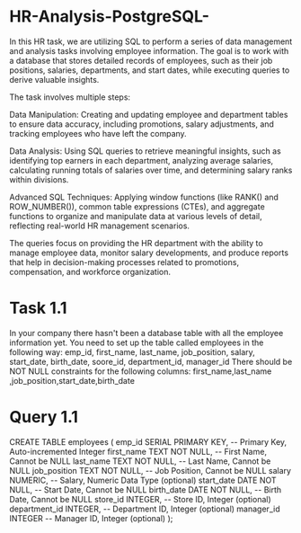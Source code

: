 # HR-Analysis-PostgreSQL-
In this HR task, we are utilizing SQL to perform a series of data management and analysis tasks involving employee information. The goal is to work with a database that stores detailed records of employees, such as their job positions, salaries, departments, and start dates, while executing queries to derive valuable insights.

The task involves multiple steps:

Data Manipulation: Creating and updating employee and department tables to ensure data accuracy, including promotions, salary adjustments, and tracking employees who have left the company.

Data Analysis: Using SQL queries to retrieve meaningful insights, such as identifying top earners in each department, analyzing average salaries, calculating running totals of salaries over time, and determining salary ranks within divisions.

Advanced SQL Techniques: Applying window functions (like RANK() and ROW_NUMBER()), common table expressions (CTEs), and aggregate functions to organize and manipulate data at various levels of detail, reflecting real-world HR management scenarios.

The queries focus on providing the HR department with the ability to manage employee data, monitor salary developments, and produce reports that help in decision-making processes related to promotions, compensation, and workforce organization.

# Task 1.1
In your company there hasn't been a database table with all the employee information yet.
You need to set up the table called employees in the following way:
emp_id, first_name, last_name, job_position, salary, start_date, birth_date, soore_id, department_id, manager_id
There should be NOT NULL constraints for the following columns:
first_name,last_name ,job_position,start_date,birth_date
# Query 1.1

CREATE TABLE employees (
    emp_id SERIAL PRIMARY KEY,           -- Primary Key, Auto-incremented Integer
    first_name TEXT NOT NULL,            -- First Name, Cannot be NULL
    last_name TEXT NOT NULL,             -- Last Name, Cannot be NULL
    job_position TEXT NOT NULL,          -- Job Position, Cannot be NULL
    salary NUMERIC,                      -- Salary, Numeric Data Type (optional)
    start_date DATE NOT NULL,            -- Start Date, Cannot be NULL
    birth_date DATE NOT NULL,            -- Birth Date, Cannot be NULL
    store_id INTEGER,                    -- Store ID, Integer (optional)
    department_id INTEGER,               -- Department ID, Integer (optional)
    manager_id INTEGER                   -- Manager ID, Integer (optional)
);


